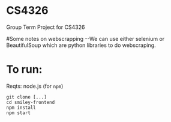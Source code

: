 # CS4326
Group Term Project for CS4326


#Some notes on webscrapping
--We can use either selenium or BeautifulSoup which are python libraries to do webscraping.


# To run:
Reqts: node.js (for `npm`)

```
git clone [...]
cd smiley-frontend
npm install
npm start
```
